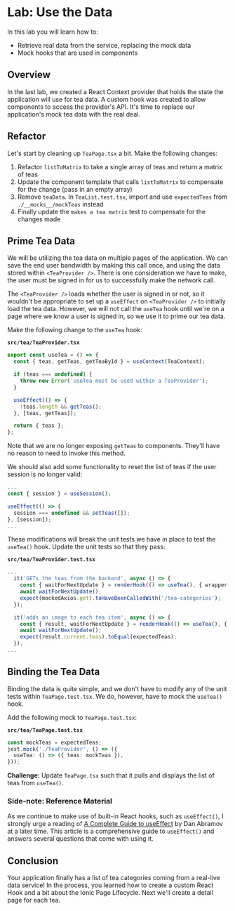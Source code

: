 # Lab: Use the Data

In this lab you will learn how to:

- Retrieve real data from the service, replacing the mock data
- Mock hooks that are used in components

## Overview

In the last lab, we created a React Context provider that holds the state the application will use for tea data. A custom hook was created to allow components to access the provider's API. It's time to replace our application's mock tea data with the real deal.

## Refactor

Let's start by cleaning up `TeaPage.tsx` a bit. Make the following changes:

1. Refactor `listToMatrix` to take a single array of teas and return a matrix of teas
2. Update the component template that calls `listToMatrix` to compensate for the change (pass in an empty array)
3. Remove `teaData`. In `TeaList.test.tsx`, import and use `expectedTeas` from `./__mocks__/mockTeas` instead
4. Finally update the `makes a tea matrix` test to compensate for the changes made

## Prime Tea Data

We will be utilizing the tea data on multiple pages of the application. We can save the end user bandwidth by making this call once, and using the data stored within `<TeaProvider />`. There is one consideration we have to make, the user must be signed in for us to successfully make the network call.

The `<TeaProvider />` loads whether the user is signed in or not, so it wouldn't be appropriate to set up a `useEffect` on `<TeaProvider />` to initially load the tea data. However, we will not call the `useTea` hook until we're on a page where we know a user is signed in, so we use it to prime our tea data.

Make the following change to the `useTea` hook:

**`src/tea/TeaProvider.tsx`**

```TypeScript
export const useTea = () => {
  const { teas, getTeas, getTeaById } = useContext(TeaContext);

  if (teas === undefined) {
    throw new Error('useTea must be used within a TeaProvider');
  }

  useEffect(() => {
    !teas.length && getTeas();
  }, [teas, getTeas]);

  return { teas };
};
```

Note that we are no longer exposing `getTeas` to components. They'll have no reason to need to invoke this method.

We should also add some functionality to reset the list of teas if the user session is no longer valid:

```TypeScript
...
const { session } = useSession();

useEffect(() => {
  session === undefined && setTeas([]);
}, [session]);
...
```

These modifications will break the unit tests we have in place to test the `useTea()` hook. Update the unit tests so that they pass:

**`src/tea/TeaProvider.test.tsx`**

```TypeScript
...
  it('GETs the teas from the backend', async () => {
    const { waitForNextUpdate } = renderHook(() => useTea(), { wrapper });
    await waitForNextUpdate();
    expect(mockedAxios.get).toHaveBeenCalledWith('/tea-categories');
  });

  it('adds an image to each tea item', async () => {
    const { result, waitForNextUpdate } = renderHook(() => useTea(), { wrapper });
    await waitForNextUpdate();
    expect(result.current.teas).toEqual(expectedTeas);
  });
...
```

## Binding the Tea Data

Binding the data is quite simple, and we don't have to modify any of the unit tests within `TeaPage.test.tsx`. We do, however, have to mock the `useTea()` hook.

Add the following mock to `TeaPage.test.tsx`:

**`src/tea/TeaPage.test.tsx`**

```TypeScript
const mockTeas = expectedTeas;
jest.mock('./TeaProvider', () => ({
  useTea: () => ({ teas: mockTeas }),
}));
```

**Challenge:** Update `TeaPage.tsx` such that it pulls and displays the list of teas from `useTea()`.

### Side-note: Reference Material

As we continue to make use of built-in React hooks, such as `useEffect()`, I strongly urge a reading of <a href="https://overreacted.io/a-complete-guide-to-useeffect/" target="_blank">A Complete Guide to useEffect</a> by Dan Abramov at a later time. This article is a comprehensive guide to `useEffect()` and answers several questions that come with using it.

## Conclusion

Your application finally has a list of tea categories coming from a real-live data service! In the process, you learned how to create a custom React Hook and a bit about the Ionic Page Lifecycle. Next we'll create a detail page for each tea.
